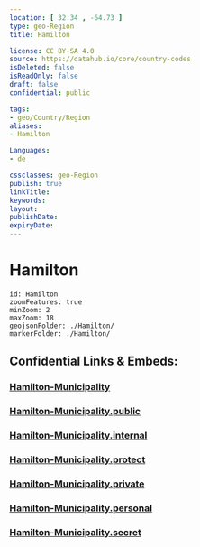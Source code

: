 ```yaml
---
location: [ 32.34 , -64.73 ] 
type: geo-Region
title: Hamilton

license: CC BY-SA 4.0
source: https://datahub.io/core/country-codes
isDeleted: false
isReadOnly: false
draft: false
confidential: public

tags:
- geo/Country/Region
aliases:
- Hamilton

Languages:
- de

cssclasses: geo-Region
publish: true
linkTitle: 
keywords: 
layout: 
publishDate: 
expiryDate: 
---
```


# Hamilton

```leaflet
id: Hamilton
zoomFeatures: true 
minZoom: 2 
maxZoom: 18
geojsonFolder: ./Hamilton/
markerFolder: ./Hamilton/
```


## Confidential Links & Embeds: 

### [Hamilton-Municipality](/_Standards/Earth/Continent/America~Caribbean/Bermuda/Counties/Hamilton-Municipality.md) 

### [Hamilton-Municipality.public](/_public/Earth/Continent/America~Caribbean/Bermuda/Counties/Hamilton-Municipality.public.md) 

### [Hamilton-Municipality.internal](/_internal/Earth/Continent/America~Caribbean/Bermuda/Counties/Hamilton-Municipality.internal.md) 

### [Hamilton-Municipality.protect](/_protect/Earth/Continent/America~Caribbean/Bermuda/Counties/Hamilton-Municipality.protect.md) 

### [Hamilton-Municipality.private](/_private/Earth/Continent/America~Caribbean/Bermuda/Counties/Hamilton-Municipality.private.md) 

### [Hamilton-Municipality.personal](/_personal/Earth/Continent/America~Caribbean/Bermuda/Counties/Hamilton-Municipality.personal.md) 

### [Hamilton-Municipality.secret](/_secret/Earth/Continent/America~Caribbean/Bermuda/Counties/Hamilton-Municipality.secret.md)

